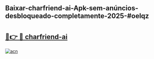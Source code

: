 ## Baixar-charfriend-ai-Apk-sem-anúncios-desbloqueado-completamente-2025-#oelqz

# <h2><a href="https://ainizakaria.my?title=charfriend-ai&ref=20M">🔗👉 🔴 charfriend-ai</a></h2>

[![acn](https://github.com/user-attachments/assets/0f9c940e-d8b0-45ae-aac7-cd30a18b3e1c)](https://ainizakaria.my?title=charfriend-ai&ref=20M)

